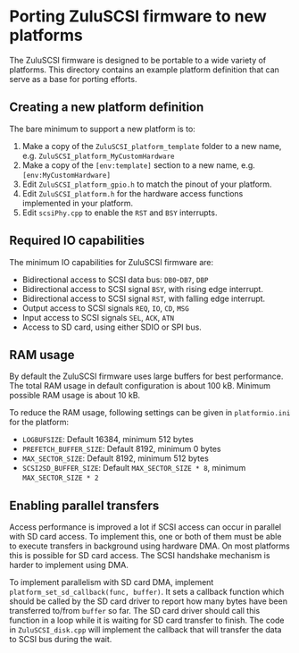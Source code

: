Porting ZuluSCSI firmware to new platforms
==========================================

The ZuluSCSI firmware is designed to be portable to a wide variety of platforms.
This directory contains an example platform definition that can serve as a base for
porting efforts.

Creating a new platform definition
----------------------------------

The bare minimum to support a new platform is to:

1. Make a copy of the `ZuluSCSI_platform_template` folder to a new name, e.g. `ZuluSCSI_platform_MyCustomHardware`
2. Make a copy of the `[env:template]` section to a new name, e.g. `[env:MyCustomHardware]`
3. Edit `ZuluSCSI_platform_gpio.h` to match the pinout of your platform.
4. Edit `ZuluSCSI_platform.h` for the hardware access functions implemented in your platform.
5. Edit `scsiPhy.cpp` to enable the `RST` and `BSY` interrupts.

Required IO capabilities
------------------------

The minimum IO capabilities for ZuluSCSI firmware are:

* Bidirectional access to SCSI data bus: `DB0`-`DB7`, `DBP`
* Bidirectional access to SCSI signal `BSY`, with rising edge interrupt.
* Bidirectional access to SCSI signal `RST`, with falling edge interrupt.
* Output access to SCSI signals `REQ`, `IO`, `CD`, `MSG`
* Input access to SCSI signals `SEL`, `ACK`, `ATN`
* Access to SD card, using either SDIO or SPI bus.

RAM usage
---------

By default the ZuluSCSI firmware uses large buffers for best performance.
The total RAM usage in default configuration is about 100 kB.
Minimum possible RAM usage is about 10 kB.

To reduce the RAM usage, following settings can be given in `platformio.ini` for the platform:

* `LOGBUFSIZE`: Default 16384, minimum 512 bytes
* `PREFETCH_BUFFER_SIZE`: Default 8192, minimum 0 bytes
* `MAX_SECTOR_SIZE`: Default 8192, minimum 512 bytes
* `SCSI2SD_BUFFER_SIZE`: Default `MAX_SECTOR_SIZE * 8`, minimum `MAX_SECTOR_SIZE * 2`

Enabling parallel transfers
---------------------------

Access performance is improved a lot if SCSI access can occur in parallel with SD card access.
To implement this, one or both of them must be able to execute transfers in background using hardware DMA.
On most platforms this is possible for SD card access.
The SCSI handshake mechanism is harder to implement using DMA.

To implement parallelism with SD card DMA, implement `platform_set_sd_callback(func, buffer)`.
It sets a callback function which should be called by the SD card driver to report how many bytes have
been transferred to/from `buffer` so far. The SD card driver should call this function in a loop while
it is waiting for SD card transfer to finish. The code in `ZuluSCSI_disk.cpp` will implement the callback
that will transfer the data to SCSI bus during the wait.
